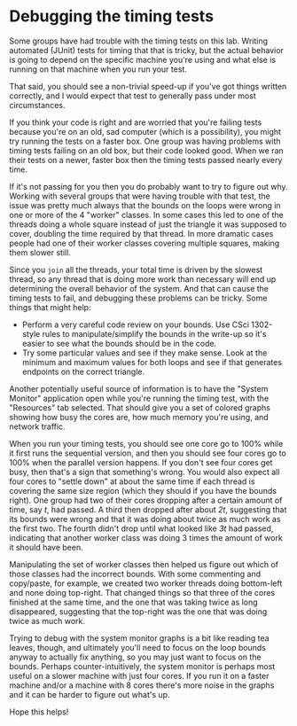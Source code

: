 # Debugging the timing tests

Some groups have had trouble with the timing tests on this lab.
Writing automated (JUnit) tests for timing that that is tricky,
but the actual behavior is going to depend on the specific machine
you're using and what else is running on that machine when you
run your test.

That said, you should see a non-trivial speed-up if you've got things
written correctly, and I would expect that test to generally pass under
most circumstances.

If you think your code is right and are worried that you're failing
tests because you're on an old, sad computer (which is a possibility),
you might try running the tests on a faster box. One group was having problems
with timing tests failing on an old box, but their code looked good. When we
ran their tests on a newer, faster box then the timing tests passed nearly every time.

If it's not passing for you then you do probably want to try to figure out why. Working with several groups that were having trouble with that test, the issue was pretty much always that the bounds on the loops were wrong in one or more of the 4 "worker" classes. In some cases this led to one of the threads doing a whole square instead of just the triangle it was supposed to cover, doubling the time required by that thread. In more dramatic cases people had one of their worker classes covering multiple squares, making them slower still.

Since you `join` all the threads, your total time is driven by the slowest thread, so any thread that is doing more work than necessary will end up determining the overall behavior of the system. And that can cause the timing tests to fail, and debugging these problems can be tricky. Some things that might help:

- Perform a very careful code review on your bounds. Use CSci 1302-style rules to manipulate/simplify the bounds in the write-up so it's easier to see what the bounds should be in the code.
- Try some particular values and see if they make sense. Look at the minimum and maximum values for both loops and see if that generates endpoints on the correct triangle.

Another potentially useful source of information is to have the "System Monitor" application open while you're running the timing test, with the "Resources" tab selected. That should give you a set of colored graphs showing how busy the cores are, how much memory you're using, and network traffic.

When you run your timing tests, you should see one core go to 100% while it first runs the sequential version, and then you should see four cores go to 100% when the parallel version happens. If you don't see four cores get busy, then that's a sign that something's wrong. You would also expect all four cores to "settle down" at about the same time if each thread is covering the same size region (which they should if you have the bounds right). One group had two of their cores dropping after a certain amount of time, say _t_, had passed. A third then dropped after about _2t_, suggesting that its bounds were wrong and that it was doing about twice as much work as the first two. The fourth didn't drop until what looked like _3t_ had passed, indicating that another worker class was doing 3 times the amount of work it should have been.

Manipulating the set of worker classes then helped us figure out which of those classes had the incorrect bounds. With some commenting and copy/paste, for example, we created two worker threads doing bottom-left and none doing top-right. That changed things so that three of the cores finished at the same time, and the one that was taking twice as long disappeared, suggesting that the top-right was the one that was doing twice as much work.

Trying to debug with the system monitor graphs is a bit like reading tea leaves, though, and ultimately you'll need to focus on the loop bounds anyway to actually fix anything, so you may just want to focus on the bounds. Perhaps counter-intuitively, the system monitor is perhaps most useful on a slower machine with just four cores. If you run it on a faster machine and/or a machine with 8 cores there's more noise in the graphs and it can be harder to figure out what's up.

Hope this helps!